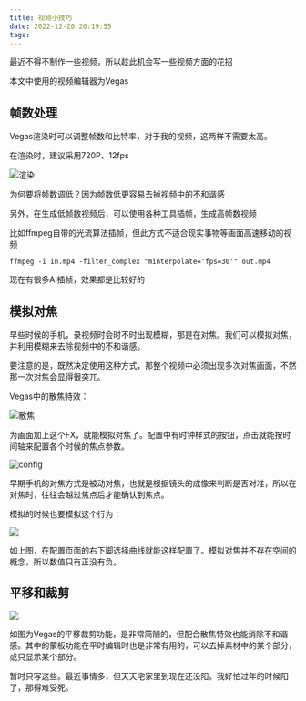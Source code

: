```yaml
---
title: 视频小技巧
date: 2022-12-20 20:19:55
tags:
---
```


最近不得不制作一些视频，所以趁此机会写一些视频方面的花招

本文中使用的视频编辑器为Vegas

## 帧数处理

Vegas渲染时可以调整帧数和比特率，对于我的视频，这两样不需要太高。

在渲染时，建议采用720P、12fps

![渲染](/images/post_imgs/xrrj.jpg)

为何要将帧数调低？因为帧数低更容易去掉视频中的不和谐感

另外，在生成低帧数视频后，可以使用各种工具插帧，生成高帧数视频

比如ffmpeg自带的光流算法插帧，但此方式不适合现实事物等画面高速移动的视频

```Shell
ffmpeg -i in.mp4 -filter_complex "minterpolate='fps=30'" out.mp4
```

现在有很多AI插帧，效果都是比较好的

## 模拟对焦

早些时候的手机，录视频时会时不时出现模糊，那是在对焦。我们可以模拟对焦，并利用模糊来去除视频中的不和谐感。

要注意的是，既然决定使用这种方式，那整个视频中必须出现多次对焦画面，不然那一次对焦会显得很突兀。

Vegas中的散焦特效：

![散焦](/images/post_imgs/fx_sj.jpg)

为画面加上这个FX，就能模拟对焦了。配置中有时钟样式的按钮，点击就能按时间轴来配置各个时候的焦点参数。

![config](/images/post_imgs/fx_sj_config.jpg)

早期手机的对焦方式是被动对焦，也就是根据镜头的成像来判断是否对准，所以在对焦时，往往会越过焦点后才能确认到焦点。

模拟的时候也要模拟这个行为：

![](/images/post_imgs/fx_sj_wave.jpg)

如上图，在配置页面的右下脚选择曲线就能这样配置了。模拟对焦并不存在空间的概念，所以数值只有正没有负。

## 平移和裁剪

![](/images/post_imgs/pkyi_cdjm.jpg)

如图为Vegas的平移裁剪功能，是非常简陋的，但配合散焦特效也能消除不和谐感。其中的蒙板功能在平时编辑时也是非常有用的，可以去掉素材中的某个部分，或只显示某个部分。

暂时只写这些。最近事情多，但天天宅家里到现在还没阳。我好怕过年的时候阳了，那得难受死。

